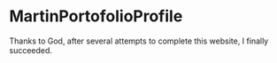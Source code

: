 # MartinPortofolioProfile
Thanks to God, after several attempts to complete this website, I finally succeeded.
